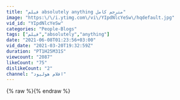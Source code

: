```yaml
---
title: "فيلم absolutely anything مترجم كامل"
image: "https:\/\/i.ytimg.com\/vi\/YIpdNlcYeSw\/hqdefault.jpg"
vid_id: "YIpdNlcYeSw"
categories: "People-Blogs"
tags: ["فيلم","absolutely","anything"]
date: "2021-06-08T01:23:56+03:00"
vid_date: "2021-03-20T19:32:59Z"
duration: "PT1H25M31S"
viewcount: "2087"
likeCount: "75"
dislikeCount: "2"
channel: "افلام هوليود"
---
```

{% raw %}{% endraw %}
